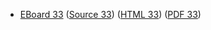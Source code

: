 * [EBoard 33](../eboards/eboard.33.html)
  ([Source 33](../eboards/eboard.33.md))
  ([HTML 33](../eboards/eboard.33.html))
  ([PDF 33](../eboards/eboard.33.pdf))
